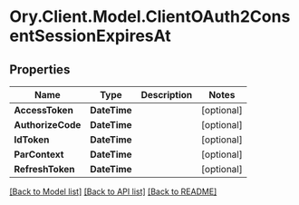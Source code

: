 # Ory.Client.Model.ClientOAuth2ConsentSessionExpiresAt

## Properties

Name | Type | Description | Notes
------------ | ------------- | ------------- | -------------
**AccessToken** | **DateTime** |  | [optional] 
**AuthorizeCode** | **DateTime** |  | [optional] 
**IdToken** | **DateTime** |  | [optional] 
**ParContext** | **DateTime** |  | [optional] 
**RefreshToken** | **DateTime** |  | [optional] 

[[Back to Model list]](../README.md#documentation-for-models) [[Back to API list]](../README.md#documentation-for-api-endpoints) [[Back to README]](../README.md)

